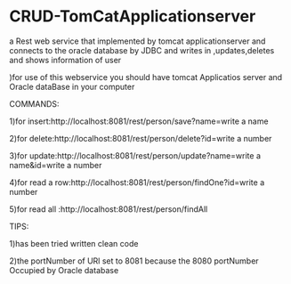 # CRUD-TomCatApplicationserver
a Rest web service that implemented by tomcat applicationserver and connects to the oracle database by JDBC and writes in ,updates,deletes and shows information of user

)for use of this webservice you should have tomcat Applicatios server and Oracle dataBase in your computer

COMMANDS:

1)for insert:http://localhost:8081/rest/person/save?name=write a name 


2)for delete:http://localhost:8081/rest/person/delete?id=write a number 


3)for update:http://localhost:8081/rest/person/update?name=write a name&id=write a number


4)for read a row:http://localhost:8081/rest/person/findOne?id=write a number


5)for read all :http://localhost:8081/rest/person/findAll


TIPS:

1)has been tried written clean code


2)the portNumber of URl set to 8081 because the 8080 portNumber Occupied by Oracle database
